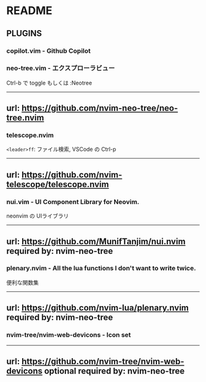 # README

## PLUGINS

### copilot.vim - Github Copilot



### neo-tree.vim - エクスプローラビュー

Ctrl-b で toggle もしくは :Neotree

---
url: https://github.com/nvim-neo-tree/neo-tree.nvim
---


### telescope.nvim

`<leader>ff`: ファイル検索, VSCode の Ctrl-p

---
url: https://github.com/nvim-telescope/telescope.nvim
---

### nui.vim - UI Component Library for Neovim.

neonvim の UIライブラリ

---
url: https://github.com/MunifTanjim/nui.nvim
required by: nvim-neo-tree
---


### plenary.nvim - All the lua functions I don't want to write twice.

便利な関数集

---
url: https://github.com/nvim-lua/plenary.nvim
required by: nvim-neo-tree
---


### nvim-tree/nvim-web-devicons - Icon set

---
url: https://github.com/nvim-tree/nvim-web-devicons
optional required by: nvim-neo-tree
---
